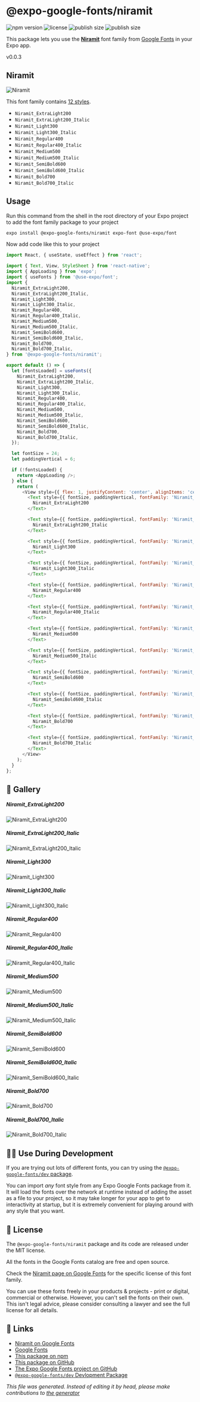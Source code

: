 # @expo-google-fonts/niramit

![npm version](https://flat.badgen.net/npm/v/@expo-google-fonts/niramit)
![license](https://flat.badgen.net/github/license/expo/google-fonts)
![publish size](https://flat.badgen.net/packagephobia/install/@expo-google-fonts/niramit)
![publish size](https://flat.badgen.net/packagephobia/publish/@expo-google-fonts/niramit)

This package lets you use the [**Niramit**](https://fonts.google.com/specimen/Niramit) font family from [Google Fonts](https://fonts.google.com/) in your Expo app.

v0.0.3

## Niramit

![Niramit](./font-family.png)

This font family contains [12 styles](#gallery).

- `Niramit_ExtraLight200`
- `Niramit_ExtraLight200_Italic`
- `Niramit_Light300`
- `Niramit_Light300_Italic`
- `Niramit_Regular400`
- `Niramit_Regular400_Italic`
- `Niramit_Medium500`
- `Niramit_Medium500_Italic`
- `Niramit_SemiBold600`
- `Niramit_SemiBold600_Italic`
- `Niramit_Bold700`
- `Niramit_Bold700_Italic`

## Usage

Run this command from the shell in the root directory of your Expo project to add the font family package to your project
```sh
expo install @expo-google-fonts/niramit expo-font @use-expo/font
```

Now add code like this to your project
```js
import React, { useState, useEffect } from 'react';

import { Text, View, StyleSheet } from 'react-native';
import { AppLoading } from 'expo';
import { useFonts } from '@use-expo/font';
import {
  Niramit_ExtraLight200,
  Niramit_ExtraLight200_Italic,
  Niramit_Light300,
  Niramit_Light300_Italic,
  Niramit_Regular400,
  Niramit_Regular400_Italic,
  Niramit_Medium500,
  Niramit_Medium500_Italic,
  Niramit_SemiBold600,
  Niramit_SemiBold600_Italic,
  Niramit_Bold700,
  Niramit_Bold700_Italic,
} from '@expo-google-fonts/niramit';

export default () => {
  let [fontsLoaded] = useFonts({
    Niramit_ExtraLight200,
    Niramit_ExtraLight200_Italic,
    Niramit_Light300,
    Niramit_Light300_Italic,
    Niramit_Regular400,
    Niramit_Regular400_Italic,
    Niramit_Medium500,
    Niramit_Medium500_Italic,
    Niramit_SemiBold600,
    Niramit_SemiBold600_Italic,
    Niramit_Bold700,
    Niramit_Bold700_Italic,
  });

  let fontSize = 24;
  let paddingVertical = 6;

  if (!fontsLoaded) {
    return <AppLoading />;
  } else {
    return (
      <View style={{ flex: 1, justifyContent: 'center', alignItems: 'center' }}>
        <Text style={{ fontSize, paddingVertical, fontFamily: 'Niramit_ExtraLight200' }}>
          Niramit_ExtraLight200
        </Text>

        <Text style={{ fontSize, paddingVertical, fontFamily: 'Niramit_ExtraLight200_Italic' }}>
          Niramit_ExtraLight200_Italic
        </Text>

        <Text style={{ fontSize, paddingVertical, fontFamily: 'Niramit_Light300' }}>
          Niramit_Light300
        </Text>

        <Text style={{ fontSize, paddingVertical, fontFamily: 'Niramit_Light300_Italic' }}>
          Niramit_Light300_Italic
        </Text>

        <Text style={{ fontSize, paddingVertical, fontFamily: 'Niramit_Regular400' }}>
          Niramit_Regular400
        </Text>

        <Text style={{ fontSize, paddingVertical, fontFamily: 'Niramit_Regular400_Italic' }}>
          Niramit_Regular400_Italic
        </Text>

        <Text style={{ fontSize, paddingVertical, fontFamily: 'Niramit_Medium500' }}>
          Niramit_Medium500
        </Text>

        <Text style={{ fontSize, paddingVertical, fontFamily: 'Niramit_Medium500_Italic' }}>
          Niramit_Medium500_Italic
        </Text>

        <Text style={{ fontSize, paddingVertical, fontFamily: 'Niramit_SemiBold600' }}>
          Niramit_SemiBold600
        </Text>

        <Text style={{ fontSize, paddingVertical, fontFamily: 'Niramit_SemiBold600_Italic' }}>
          Niramit_SemiBold600_Italic
        </Text>

        <Text style={{ fontSize, paddingVertical, fontFamily: 'Niramit_Bold700' }}>
          Niramit_Bold700
        </Text>

        <Text style={{ fontSize, paddingVertical, fontFamily: 'Niramit_Bold700_Italic' }}>
          Niramit_Bold700_Italic
        </Text>
      </View>
    );
  }
};

```

## 🔡 Gallery

##### Niramit_ExtraLight200
![Niramit_ExtraLight200](./e92669e514d741863c49ee66189090f4d5dca5b6a9d34ccbe435b2f5af660c42.ttf.png)

##### Niramit_ExtraLight200_Italic
![Niramit_ExtraLight200_Italic](./d2d4697e15bf89f5f5ef604984ccc6a79f078de6f91e60deae5736de825110bc.ttf.png)

##### Niramit_Light300
![Niramit_Light300](./cc8b41b318e8ef4a063f6a1d3c4b2b8b07029e70b412f4aff994ee4849efb09c.ttf.png)

##### Niramit_Light300_Italic
![Niramit_Light300_Italic](./8b5560e9959b3ffe8583ea5591a0852f3cb9dd7d8f256327fd1dfa761aebbc97.ttf.png)

##### Niramit_Regular400
![Niramit_Regular400](./b73b7564f064368ecc427a55f6f52ab3191726827cc1b6c8fe10059308a2c576.ttf.png)

##### Niramit_Regular400_Italic
![Niramit_Regular400_Italic](./f2f02627999eb05690e589cbb7e0c1ab1e977f24c976bbeafab5c8bb041cb23c.ttf.png)

##### Niramit_Medium500
![Niramit_Medium500](./d57314c8b28aa732f0904f616db80bd02f471e91a0c0620454016ddb37200371.ttf.png)

##### Niramit_Medium500_Italic
![Niramit_Medium500_Italic](./3c7d65b0b7438466a6707ae7ee57b82aad56e02798b2bd582110803cfd632e40.ttf.png)

##### Niramit_SemiBold600
![Niramit_SemiBold600](./932bdc0ea4e9406b713a29b1a936c3bfba71853a8f834dcf9129914d6ed2f0e7.ttf.png)

##### Niramit_SemiBold600_Italic
![Niramit_SemiBold600_Italic](./deb26883a193441eb594a0e8e42bac1d2d1ac822053c3bd7fcaf06161fbc281d.ttf.png)

##### Niramit_Bold700
![Niramit_Bold700](./67d40f2a9e3f3cc8c4e0873f0c6aa8b2db46210c344b6805eb7a3280b6430a85.ttf.png)

##### Niramit_Bold700_Italic
![Niramit_Bold700_Italic](./2d5a53eeb80546748e52c84452b17b60d1e4abfcd7e01f6d6f909ad0446c9f19.ttf.png)


## 👩‍💻 Use During Development

If you are trying out lots of different fonts, you can try using the [`@expo-google-fonts/dev` package](https://github.com/expo/google-fonts/tree/master/font-packages/dev#readme).

You can import *any* font style from any Expo Google Fonts package from it. It will load the fonts
over the network at runtime instead of adding the asset as a file to your project, so it may take longer
for your app to get to interactivity at startup, but it is extremely convenient
for playing around with any style that you want.

## 📖 License

The `@expo-google-fonts/niramit` package and its code are released under the MIT license.

All the fonts in the Google Fonts catalog are free and open source.

Check the [Niramit page on Google Fonts](https://fonts.google.com/specimen/Niramit) for the specific license of this font family.

You can use these fonts freely in your products & projects - print or digital, commercial or otherwise. However, you can't sell the fonts on their own. This isn't legal advice, please consider consulting a lawyer and see the full license for all details.

## 🔗 Links

- [Niramit on Google Fonts](https://fonts.google.com/specimen/Niramit)
- [Google Fonts](https://fonts.google.com/)
- [This package on npm](https://www.npmjs.com/package/@expo-google-fonts/niramit)
- [This package on GitHub](https://github.com/expo/google-fonts/tree/master/font-packages/niramit)
- [The Expo Google Fonts project on GitHub](https://github.com/expo/google-fonts)
- [`@expo-google-fonts/dev` Devlopment Package](https://github.com/expo/google-fonts/tree/master/font-packages/dev)


*This file was generated. Instead of editing it by head, please make contributions to [the generator](https://github.com/expo/google-fonts/tree/master/packages/generator)*

